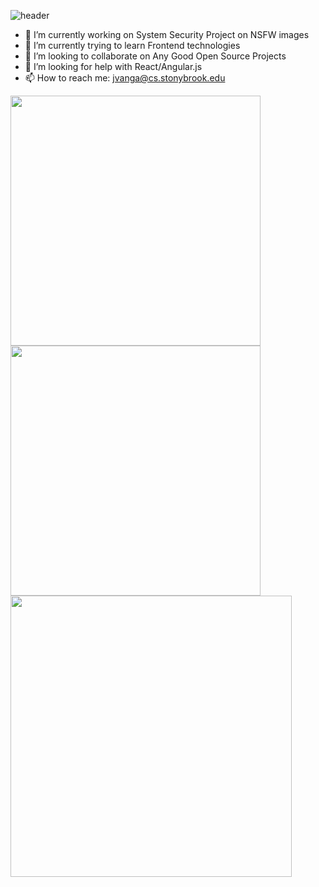 ![header](https://capsule-render.vercel.app/api?type=waving&color=gradient&height=200&section=header&text=%F0%9F%91%8BHey%20there!%20I'm%20%20Jagadeesh&fontSize=57&reversal=true&&animation=fadeIn&descSize=26&descAlignY=62&section=header)

- 🔭 I’m currently working on System Security Project on NSFW images
- 🌱 I’m currently trying to learn Frontend technologies
- 👯 I’m looking to collaborate on Any Good Open Source Projects
- 🤔 I’m looking for help with React/Angular.js
- 📫 How to reach me: jvanga@cs.stonybrook.edu

<p float="left">
<img src="https://github-readme-stats.vercel.app/api/top-langs/?username=jagadeesh-r1&langs_count=8&hide=html&layout=compact" width="400" />
<img src="https://stats.quine.sh/jagadeesh-r1/github?theme=dark" width="400" />  
<img src="https://stats.quine.sh/jagadeesh-r1/topics-over-time?theme=dark" width="450" />
<!-- <img src="https://stats.quine.sh/jagadeesh-r1/languages-over-time?theme=dark" width="400" /> -->
</p>




<!--
**jagadeesh-r1/jagadeesh-r1** is a ✨ _special_ ✨ repository because its `README.md` (this file) appears on your GitHub profile.

Here are some ideas to get you started:


-->
